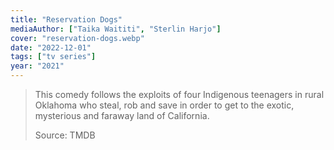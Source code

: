 ```yaml
---
title: "Reservation Dogs"
mediaAuthor: ["Taika Waititi", "Sterlin Harjo"]
cover: "reservation-dogs.webp"
date: "2022-12-01"
tags: ["tv series"]
year: "2021"
---
```


> This comedy follows the exploits of four Indigenous teenagers in rural Oklahoma who steal, rob and save in order to get to the exotic, mysterious and faraway land of California.
>
> Source: TMDB

